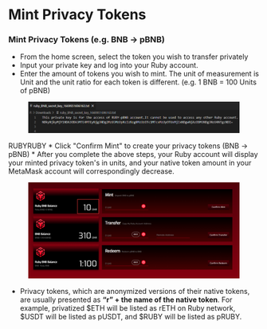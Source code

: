 # Mint Privacy Tokens

### Mint Privacy Tokens (e.g. BNB -> pBNB)

* From the home screen, select the token you wish to transfer privately
* Input your private key and log into your Ruby account.
* Enter the amount of tokens you wish to mint. The unit of measurement is Unit and the unit ratio for each token is different. (e.g. 1 BNB = 100 Units of pBNB)

<figure><img src="../.gitbook/assets/image (4).png" alt=""><figcaption></figcaption></figure>
RUBYRUBY
* Click "Confirm Mint" to create your privacy tokens (BNB -> pBNB)
* After you complete the above steps, your Ruby account will display your minted privacy token's in units, and your native token amount in your MetaMask account will correspondingly decrease.

<figure><img src="../.gitbook/assets/image (11).png" alt=""><figcaption></figcaption></figure>

* Privacy tokens, which are anonymized versions of their native tokens, are usually presented as **“r” + the name of the native token**. For example, privatized $ETH will be listed as rETH on Ruby network, $USDT will be listed as pUSDT, and $RUBY will be listed as pRUBY.
